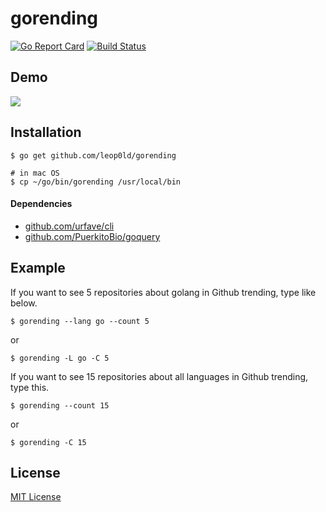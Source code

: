 gorending
===

[![Go Report Card](https://goreportcard.com/badge/github.com/Leop0ld/gorending)](https://goreportcard.com/report/github.com/Leop0ld/gorending)
[![Build Status](https://travis-ci.org/Leop0ld/gorending.svg?branch=master)](https://travis-ci.org/Leop0ld/gorending)

Demo
---
<a href="https://asciinema.org/a/4lfp48hlt8vSikodruSKsnpK4" target="_blank"><img src="https://asciinema.org/a/4lfp48hlt8vSikodruSKsnpK4.png" /></a>

Installation
---
```shell
$ go get github.com/leop0ld/gorending
```

```shell
# in mac OS
$ cp ~/go/bin/gorending /usr/local/bin
```

#### Dependencies

- [github.com/urfave/cli](https://github.com/urfave/cli)
- [github.com/PuerkitoBio/goquery](https://github.com/PuerkitoBio/goquery)

Example
---
If you want to see 5 repositories about golang in Github trending, type like below.

```shell
$ gorending --lang go --count 5
```

or 

```shell
$ gorending -L go -C 5
```

If you want to see 15 repositories about all languages in Github trending, type this.

```shell
$ gorending --count 15
```

or

```shell
$ gorending -C 15
```


License
---
[MIT License](https://en.wikipedia.org/wiki/MIT_License)
